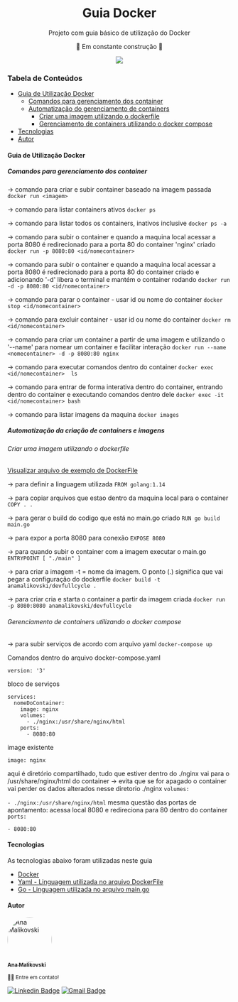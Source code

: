 <h1 align="center">Guia Docker</h1>
<p align="center"> Projeto com guia básico de utilização do Docker </p>
<p align="center"> 🚧  Em constante construção 🚧 </p>
<p align="center"><img src="https://img.shields.io/static/v1?label=Docker&message=Guia&logoColor=white&labelColor=066DA5&color=5a5e60&style=for-the-badge&logo=docker" /></p>

<h3>Tabela de Conteúdos</h3>

- [Guia de Utilização Docker](#guia)
  - [Comandos para gerenciamento dos container](#comandos)
  - [Automatização do gerenciamento de containers](#automatizacao)
    - [Criar uma imagem utilizando o dockerfile](#dockerfile)
    - [Gerenciamento de containers utilizando o docker compose](#dockerfile)
- [Tecnologias](#tecnologias)
- [Autor](#autor)

<h4>Guia de Utilização Docker</h4>

<h5 id="comandos">Comandos para gerenciamento dos container</h5>

-> comando para criar e subir container baseado na imagem passada
`docker run <imagem>`

-> comando para listar containers ativos
`docker ps`

-> comando para listar todos os containers, inativos inclusive
`docker ps -a`

-> comando para subir o container e quando a maquina local acessar a porta 8080 é redirecionado para a porta 80 do container 'nginx' criado
`docker run -p 8080:80 <id/nomecontainer>`

-> comando para subir o container e quando a maquina local acessar a porta 8080 é redirecionado para a porta 80 do container criado e adicionando '-d' libera o terminal e mantém o container rodando
`docker run -d -p 8080:80 <id/nomecontainer>`

-> comando para parar o container - usar id ou nome do container
`docker stop <id/nomecontainer>`</id>

-> comando para excluir container - usar id ou nome do container
`docker rm <id/nomecontainer>`</id>

-> comando para criar um container a partir de uma imagem e utilizando o '--name' para nomear um container e facilitar interação
`docker run --name <nomecontainer> -d -p 8080:80 nginx`

-> comando para executar comandos dentro do container
`docker exec  <id/nomecontainer>  ls`</id>

-> comando para entrar de forma interativa dentro do container, entrando dentro do container e executando comandos dentro dele
`docker exec -it  <id/nomecontainer> bash`</id>

-> comando para listar imagens da maquina
`docker images`


<h5 id="automatizacao">Automatização da criação de containers e imagens</h5>

<h6 id="dockerfile">Criar uma imagem utilizando o dockerfile</h6>

<a href="https://github.com/amalikovski/docker/blob/master/Dockerfile">Visualizar arquivo de exemplo de DockerFile</a>

-> para definir a linguagem utilizada
`FROM golang:1.14`

-> para copiar arquivos que estao dentro da maquina local para o container
`COPY . .`

-> para gerar o build do codigo que está no main.go criado
`RUN go build main.go`

-> para expor a porta 8080 para conexão
`EXPOSE 8080`

-> para quando subir o container com a imagem executar o main.go
`ENTRYPOINT [ "./main" ]`

-> para criar a imagem -t = nome da imagem. O ponto (.) significa que vai pegar a configuração do dockerfile
`docker build -t anamalikovski/devfullcycle .`

-> para criar cria e starta o container a partir da imagem criada
`docker run -p 8080:8080 anamalikovski/devfullcycle`

<h6 id="compose">Gerenciamento de containers utilizando o docker compose</h6>

-> para subir serviços de acordo com arquivo yaml
`docker-compose up`

<p>Comandos dentro do arquivo docker-compose.yaml</p>

`version: '3'`

bloco de serviços

```services:nginx:
services: 
  nomeDoContainer:
    image: nginx
    volumes: 
      - ./nginx:/usr/share/nginx/html
    ports: 
      - 8080:80
```

image existente

`image: nginx`

aqui é diretório compartilhado, tudo que estiver dentro do ./nginx vai para o /usr/share/nginx/html do container -> evita que se for apagado o container vai perder os dados alterados nesse diretorio ./nginx
`volumes:`

`- ./nginx:/usr/share/nginx/html`
mesma questão das portas de apontamento: acessa local 8080 e redireciona para 80 dentro do container
`ports:`

`- 8080:80`

<h4 id="tecnologias">Tecnologias </h4>

<p> As tecnologias abaixo foram utilizadas neste guia</p>

<ul><li><a href="https://www.docker.com">Docker</a></li>

<li><a href="https://yaml.org">Yaml - Linguagem utilizada no arquivo DockerFile<a></li>
<li><a href="http://www.golangbr.org">Go - Linguagem utilizada no arquivo main.go</a></li></ul>

<h4 id="autor">Autor </h4>

<a href="https://www.linkedin.com/in/anamalikovski/">
<img style="border-radius: 50%;" src="https://avatars0.githubusercontent.com/u/13136758?s=460&u=0bce9702753d99860cff44fe29aeec36d0a7a437&v=4" width="100px;" alt="Ana Malikovski"/>
<br />
<sub><b>Ana Malikovski</b></sub></a>

<sub>👋🏽 Entre em contato! </sub>

[![Linkedin Badge](https://img.shields.io/badge/-Ana-blue?style=flat-square&logo=Linkedin&logoColor=white&link=https://www.linkedin.com/in/anamalikovski/)](https://www.linkedin.com/in/anamalikovski/)  [![Gmail Badge](https://img.shields.io/badge/-amalikovski@gmail.com-c14438?style=flat-square&logo=Gmail&logoColor=white&link=mailto:amalikovski@gmail.com)](mailto:amalikovski@gmail.com)

